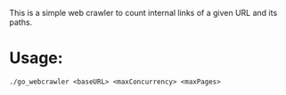 This is a simple web crawler to count internal links of a given URL and its paths.

# Usage:
```./go_webcrawler <baseURL> <maxConcurrency> <maxPages>```
